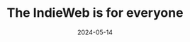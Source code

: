 ---
date: '2024-05-14'
isBasedOn: 'https://werd.io/2024/the-indieweb-is-for-everyone'
link: 'https://werd.io/2024/the-indieweb-is-for-everyone'
slug: '2024-05-14-the-indieweb-is-for-everyone'
tags:
  - Blogging
title: 'The IndieWeb is for everyone'
---